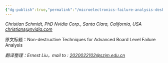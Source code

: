 ```yaml
---
{"dg-publish":true,"permalink":"/microelectronics-failure-analysis-desk-reference-7th-edition/section-1-failure-analysis-process-and-management/4/"}
---
```



*Christian Schmidt, PhD*
*Nvidia Corp., Santa Clara, California, USA*
*christians@nvidia.com*

原文标题：Non-destructive Techniques for Advanced Board Level Failure Analysis

*翻译整理：Ernest Liu，mail to : 2020022102@szjm.edu.cn*

